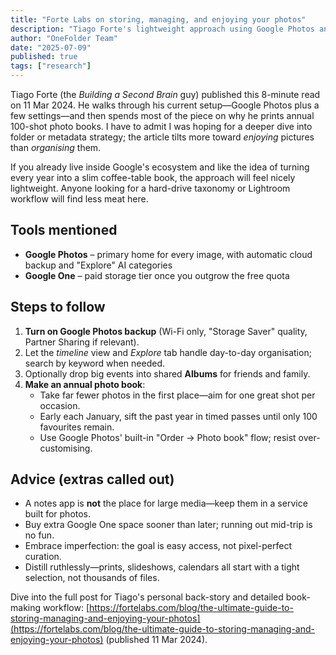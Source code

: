 ```yaml
---
title: "Forte Labs on storing, managing, and enjoying your photos"
description: "Tiago Forte's lightweight approach using Google Photos and annual photo books, focusing more on enjoying pictures than complex organization systems."
author: "OneFolder Team"
date: "2025-07-09"
published: true
tags: ["research"]
---
```


<script>
  import ArticleImage from '$lib/components/ArticleImage.svelte'
</script>

<ArticleImage rotation={-1} caption="Photo organization example from Forte Labs" src="https://fortelabs.com/wp-content/uploads/2024/03/IMG_3687.jpg" alt="Photo organization example from Forte Labs showing their digital photo management approach" extraClasses="-rotate-1"/>

Tiago Forte (the _Building a Second Brain_ guy) published this 8-minute read on 11 Mar 2024. He walks through his current setup—Google Photos plus a few settings—and then spends most of the piece on why he prints annual 100-shot photo books. I have to admit I was hoping for a deeper dive into folder or metadata strategy; the article tilts more toward _enjoying_ pictures than _organising_ them.

If you already live inside Google's ecosystem and like the idea of turning every year into a slim coffee-table book, the approach will feel nicely lightweight. Anyone looking for a hard-drive taxonomy or Lightroom workflow will find less meat here.

## Tools mentioned

- **Google Photos** – primary home for every image, with automatic cloud backup and "Explore" AI categories
- **Google One** – paid storage tier once you outgrow the free quota

## Steps to follow

1. **Turn on Google Photos backup** (Wi-Fi only, "Storage Saver" quality, Partner Sharing if relevant).
2. Let the _timeline_ view and _Explore_ tab handle day-to-day organisation; search by keyword when needed.
3. Optionally drop big events into shared **Albums** for friends and family.
4. **Make an annual photo book**:
   - Take far fewer photos in the first place—aim for one great shot per occasion.
   - Early each January, sift the past year in timed passes until only 100 favourites remain.
   - Use Google Photos' built-in "Order → Photo book" flow; resist over-customising.

## Advice (extras called out)

- A notes app is **not** the place for large media—keep them in a service built for photos.
- Buy extra Google One space sooner than later; running out mid-trip is no fun.
- Embrace imperfection: the goal is easy access, not pixel-perfect curation.
- Distill ruthlessly—prints, slideshows, calendars all start with a tight selection, not thousands of files.

Dive into the full post for Tiago's personal back-story and detailed book-making workflow: [https://fortelabs.com/blog/the-ultimate-guide-to-storing-managing-and-enjoying-your-photos](https://fortelabs.com/blog/the-ultimate-guide-to-storing-managing-and-enjoying-your-photos) (published 11 Mar 2024).
